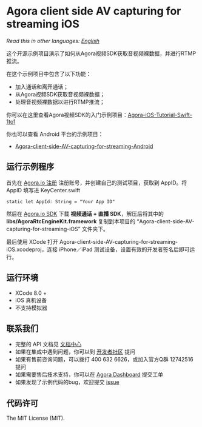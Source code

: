 # Agora client side AV capturing for streaming iOS


*Read this in other languages: [English](README.en.md)*

这个开源示例项目演示了如何从Agora视频SDK获取音视频裸数据，并进行RTMP推流。

在这个示例项目中包含了以下功能：

- 加入通话和离开通话；
- 从Agora视频SDK获取音视频裸数据；
- 处理音视频裸数据以进行RTMP推流；

你可以在这里查看Agora视频SDK的入门示例项目：[Agora-iOS-Tutorial-Swift-1to1](https://github.com/AgoraIO/Basic-Video-Call/tree/master/One-to-One-Video/Agora-iOS-Tutorial-Swift-1to1)

你也可以查看 Android 平台的示例项目：

- [Agora-client-side-AV-capturing-for-streaming-Android](https://github.com/AgoraIO/Advanced-Interactive-Broadcasting/tree/master/Client-Side-AV-Capturing/Agora-client-side-AV-capturing-for-streaming-Android)

## 运行示例程序
首先在 [Agora.io 注册](https://dashboard.agora.io/cn/signup/) 注册账号，并创建自己的测试项目，获取到 AppID。将 AppID 填写进 KeyCenter.swift

```
static let AppId: String = "Your App ID"
```

然后在 [Agora.io SDK](https://www.agora.io/cn/blog/download/) 下载 **视频通话 + 直播 SDK**，解压后将其中的 **libs/AgoraRtcEngineKit.framework** 复制到本项目的 “Agora-client-side-AV-capturing-for-streaming-iOS” 文件夹下。

最后使用 XCode 打开 Agora-client-side-AV-capturing-for-streaming-iOS.xcodeproj，连接 iPhone／iPad 测试设备，设置有效的开发者签名后即可运行。

## 运行环境
* XCode 8.0 +
* iOS 真机设备
* 不支持模拟器

## 联系我们

- 完整的 API 文档见 [文档中心](https://docs.agora.io/cn/)
- 如果在集成中遇到问题，你可以到 [开发者社区](https://dev.agora.io/cn/) 提问
- 如果有售前咨询问题，可以拨打 400 632 6626，或加入官方Q群 12742516 提问
- 如果需要售后技术支持，你可以在 [Agora Dashboard](https://dashboard.agora.io) 提交工单
- 如果发现了示例代码的bug，欢迎提交 [issue](https://github.com/AgoraIO/Advanced-Interactive-Broadcasting/issues)

## 代码许可

The MIT License (MIT).
